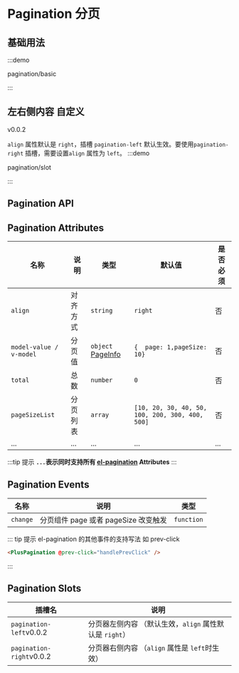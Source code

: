 # Pagination 分页

## 基础用法

:::demo

pagination/basic

:::

## 左右侧内容 自定义

<el-tag>v0.0.2</el-tag>

`align` 属性默认是 `right`，插槽 `pagination-left` 默认生效。要使用`pagination-right` 插槽，需要设置`align` 属性为 `left`。
:::demo

pagination/slot

:::

## Pagination API

## Pagination Attributes

| 名称                    | 说明     | 类型                                                      | 默认值                                          | 是否必须 |
| ----------------------- | -------- | --------------------------------------------------------- | ----------------------------------------------- | -------- |
| `align`                 | 对齐方式 | `string` <docs-tip content="'left' / 'right'"></docs-tip> | `right`                                         | 否       |
| `model-value / v-model` | 分页值   | `object` [PageInfo](/components/type.html#pageinfo)       | `{  page: 1,pageSize: 10}`                      | 否       |
| `total`                 | 总数     | `number`                                                  | `0`                                             | 否       |
| `pageSizeList`          | 分页列表 | `array` <docs-tip content="number[]"></docs-tip>          | `[10, 20, 30, 40, 50, 100, 200, 300, 400, 500]` | 否       |
| ...                     | ...      | ...                                                       | ...                                             | ...      |

:::tip 提示
**`...`表示同时支持所有 [el-pagination](https://element-plus.org/zh-CN/component/pagination.html#%E5%B1%9E%E6%80%A7) Attributes**
:::

## Pagination Events

| 名称     | 说明                                 | 类型                                                                   |
| -------- | ------------------------------------ | ---------------------------------------------------------------------- |
| `change` | 分页组件 page 或者 pageSize 改变触发 | `function` <docs-tip content='(pageInfo:PageInfo) => void'></docs-tip> |

::: tip 提示
el-pagination 的其他事件的支持写法 如 prev-click

```html
<PlusPagination @prev-click="handlePrevClick" />
```

:::

## Pagination Slots

| 插槽名                                    | 说明                                                    |
| ----------------------------------------- | ------------------------------------------------------- |
| `pagination-left`<el-tag>v0.0.2</el-tag>  | 分页器左侧内容 （默认生效，`align` 属性默认是 `right`） |
| `pagination-right`<el-tag>v0.0.2</el-tag> | 分页器右侧内容 （`align` 属性是 `left`时生效）          |

